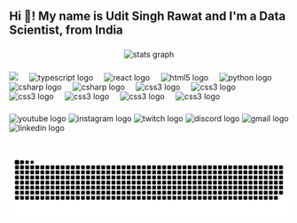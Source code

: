 <h2 align="left">Hi 👋! My name is Udit Singh Rawat and I'm a Data Scientist, from India</h2>

###

<div align="center">
  <img src="https://i.pinimg.com/originals/99/48/12/994812cca65faf29a3f528f59b35ddda.gif" height="300" alt="stats graph"  />
</div>

###


</div>

###

<div align="left">
  <img src="https://img.shields.io/badge/Python-3776AB?style=for-the-badge&logo=python&logoColor=white"  />
  <img width="12" />
  <img src="https://img.shields.io/badge/MySQL-005C84?style=for-the-badge&logo=mysql&logoColor=white" height="30" alt="typescript logo"  />
  <img width="12" />
  <img src="https://img.shields.io/badge/NumPy-013243?style=for-the-badge&logo=numpy&logoColor=white" height="30" alt="react logo"  />
  <img width="12" />
  <img src="https://img.shields.io/badge/Pandas-150458?style=for-the-badge&logo=pandas&logoColor=white" height="30" alt="html5 logo"  />
  <img width="12" />
  <img src="https://img.shields.io/badge/Scikit--Learn-F7931E?style=for-the-badge&logo=scikit-learn&logoColor=white" height="30" alt="python logo"  />
  <img width="12" />
  <img src="https://img.shields.io/badge/TensorFlow-FF6F00?style=for-the-badge&logo=tensorflow&logoColor=white" height="30" alt="csharp logo"  />
  <img width="12" />
  <img src="https://img.shields.io/badge/Keras-D00000?style=for-the-badge&logo=keras&logoColor=white" height="30" alt="csharp logo"  />
  <img width="12" />
  <img src="https://img.shields.io/badge/Matplotlib-11557C?style=for-the-badge" height="30" alt="css3 logo"  />
  <img width="12" />
  <img src="https://img.shields.io/badge/Seaborn-4C61A6?style=for-the-badge&logo=python&logoColor=white" height="30" alt="css3 logo"  />
  <img width="12" />
  <img src="https://img.shields.io/badge/Tableau-E97627?style=for-the-badge&logo=tableau&logoColor=white" height="30" alt="css3 logo"  />
  <img width="12" />
  <img src="https://img.shields.io/badge/Power%20BI-F2C811?style=for-the-badge&logo=powerbi&logoColor=black" height="30" alt="css3 logo"  />
  <img width="12" />
  <img src="https://img.shields.io/badge/MongoDB-47A248?style=for-the-badge&logo=mongodb&logoColor=white" height="30" alt="css3 logo"  />
  <img width="12" />
  <img src="https://img.shields.io/badge/AWS-232F3E?style=for-the-badge&logo=amazon-aws&logoColor=white" height="30" alt="css3 logo"  />
  <img width="12" />
  
</div>

###

<div align="left">
  <img src="https://img.shields.io/static/v1?message=Youtube&logo=youtube&label=&color=FF0000&logoColor=white&labelColor=&style=for-the-badge" height="35" alt="youtube logo"  />
  <img src="https://img.shields.io/static/v1?message=Instagram&logo=instagram&label=&color=E4405F&logoColor=white&labelColor=&style=for-the-badge" height="35" alt="instagram logo"  />
  <img src="https://img.shields.io/static/v1?message=Twitch&logo=twitch&label=&color=9146FF&logoColor=white&labelColor=&style=for-the-badge" height="35" alt="twitch logo"  />
  <img src="https://img.shields.io/static/v1?message=Discord&logo=discord&label=&color=7289DA&logoColor=white&labelColor=&style=for-the-badge" height="35" alt="discord logo"  />
  <img src="https://img.shields.io/static/v1?message=Gmail&logo=gmail&label=&color=D14836&logoColor=white&labelColor=&style=for-the-badge" height="35" alt="gmail logo"  />
  <img src="https://img.shields.io/static/v1?message=LinkedIn&logo=linkedin&label=&color=0077B5&logoColor=white&labelColor=&style=for-the-badge" height="35" alt="linkedin logo"  />
</div>

###

<br clear="both">

<img src="https://raw.githubusercontent.com/Platane/snk/output/github-contribution-grid-snake.svg" alt="Snake animation" />

###
